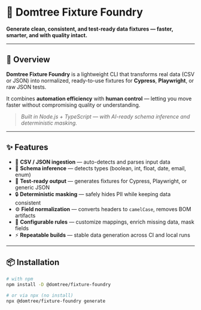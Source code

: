 # 🧩 Domtree Fixture Foundry  
**Generate clean, consistent, and test-ready data fixtures — faster, smarter, and with quality intact.**

---

## 🚀 Overview

**Domtree Fixture Foundry** is a lightweight CLI that transforms real data (CSV or JSON) into normalized, ready-to-use fixtures for **Cypress**, **Playwright**, or raw JSON tests.

It combines **automation efficiency** with **human control** — letting you move faster without compromising quality or understanding.

> _Built in Node.js + TypeScript — with AI-ready schema inference and deterministic masking._

---

## ✨ Features

- 📄 **CSV / JSON ingestion** — auto-detects and parses input data  
- 🧠 **Schema inference** — detects types (boolean, int, float, date, email, enum)  
- 🧩 **Test-ready output** — generates fixtures for Cypress, Playwright, or generic JSON  
- 🔒 **Deterministic masking** — safely hides PII while keeping data consistent  
- ⚙️ **Field normalization** — converts headers to `camelCase`, removes BOM artifacts  
- 🧱 **Configurable rules** — customize mappings, enrich missing data, mask fields  
- ⚡ **Repeatable builds** — stable data generation across CI and local runs  

---

## 📦 Installation

```bash
# with npm
npm install -D @domtree/fixture-foundry

# or via npx (no install)
npx @domtree/fixture-foundry generate
